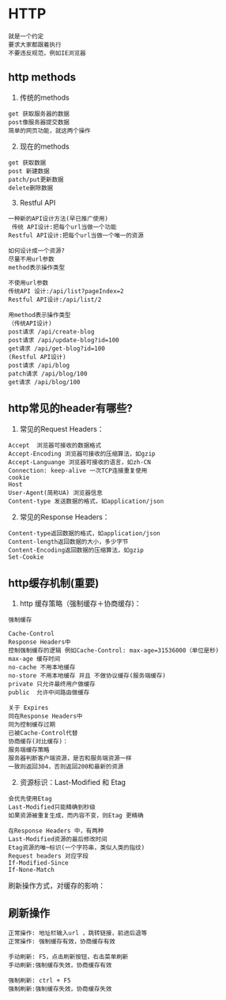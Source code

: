 # HTTP

```text
就是一个约定
要求大家都跟着执行
不要违反规范，例如IE浏览器
```

## http methods

1. 传统的methods

```text
get 获取服务器的数据
post像服务器提交数据
简单的网页功能，就这两个操作
```

2. 现在的methods

```text
get 获取数据
post 新建数据
patch/put更新数据
delete删除数据
```

3. Restful API

```text
一种新的API设计方法(早已推广使用)
 传统 API设计:把每个url当做一个功能
Restful API设计:把每个url当做一个唯一的资源

如何设计成一个资源?
尽量不用url参数
method表示操作类型

不使用url参数
传统API 设计:/api/list?pageIndex=2
Restful API设计:/api/list/2

用method表示操作类型
（传统API设计)
post请求 /api/create-blog
post请求 /api/update-blog?id=100
get请求 /api/get-blog?id=100
(Restful API设计)
post请求 /api/blog
patch请求 /api/blog/100
get请求 /api/blog/100

```

## http常见的header有哪些?

1. 常见的Request Headers：
```
Accept  浏览器可接收的数据格式
Accept-Encoding 浏览器可接收的压缩算法，如gzip
Accept-Languange 浏览器可接收的语言，如zh-CN
Connection: keep-alive 一次TCP连接重复使用
cookie
Host
User-Agent(简称UA) 浏览器信息
Content-type 发送数据的格式，如application/json
```

2. 常见的Response Headers：
```
Content-type返回数据的格式，如application/json
Content-length返回数据的大小，多少字节
Content-Encoding返回数据的压缩算法，如gzip
Set-Cookie
```

## http缓存机制(重要)

1. http 缓存策略（强制缓存＋协商缓存)：

```
强制缓存

Cache-Control
Response Headers中
控制强制缓存的逻辑 例如Cache-Control: max-age=31536000（单位是秒)
max-age 缓存时间
no-cache 不用本地缓存
no-store 不用本地缓存 并且 不做协议缓存(服务端缓存)
private 只允许最终用户做缓存
public  允许中间路由做缓存

关于 Expires
同在Response Headers中
同为控制缓存过期
已被Cache-Control代替
协商缓存(对比缓存)：
服务端缓存策略
服务器判断客户端资源，是否和服务端资源一样
一致则返回304，否则返回200和最新的资源
```


2. 资源标识：Last-Modified 和 Etag

```
会优先使用Etag
Last-Modified只能精确到秒级
如果资源被重复生成，而内容不变，则Etag 更精确

在Response Headers 中，有两种
Last-Modified资源的最后修改时间
Etag资源的唯─标识(一个字符串，类似人类的指纹)
Request headers 对应字段
If-Modified-Since
If-None-Match
```

刷新操作方式，对缓存的影响：

## 刷新操作

```
正常操作: 地址栏输入url ，跳转链接，前进后退等
正常操作: 强制缓存有效，协商缓存有效

手动刷新: F5，点击刷新按钮，右击菜单刷新
手动刷新:强制缓存失效，协商缓存有效

强制刷新: ctrl + F5
强制刷新:强制缓存失效，协商缓存失效
```
